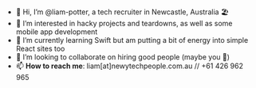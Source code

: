 - 👋 Hi, I’m @liam-potter, a tech recruiter in Newcastle, Australia 🏖 
- 👀 I’m interested in hacky projects and teardowns, as well as some mobile app development
- 🌱 I’m currently learning Swift but am putting a bit of energy into simple React sites too
- 💞️ I’m looking to collaborate on hiring good people (maybe you 👀)
- 📫 **How to reach me**: liam[at]newytechpeople.com.au // +61 426 962 965

<!---
liam-potter/liam-potter is a ✨ special ✨ repository because its `README.md` (this file) appears on your GitHub profile.
You can click the Preview link to take a look at your changes.
--->
